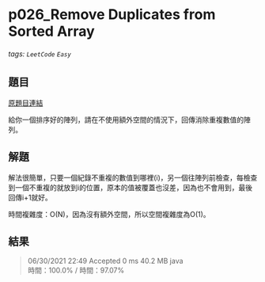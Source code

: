 # p026_Remove Duplicates from Sorted Array

###### tags: `LeetCode` `Easy`

## 題目
[原題目連結](https://leetcode.com/problems/remove-duplicates-from-sorted-array/)

給你一個排序好的陣列，請在不使用額外空間的情況下，回傳消除重複數值的陣列。

## 解題
解法很簡單，只要一個紀錄不重複的數值到哪裡(i)，另一個往陣列前檢查，每檢查到一個不重複的就放到i的位置，原本的值被覆蓋也沒差，因為也不會用到，最後回傳i+1就好。

時間複雜度：O(N)，因為沒有額外空間，所以空間複雜度為O(1)。

## 結果
> 06/30/2021 22:49	Accepted	0 ms	40.2 MB	java  
> 時間：100.0% / 時間：97.07%